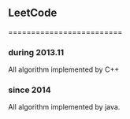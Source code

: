 ## LeetCode
=========================


###  during  2013.11

All algorithm implemented by  C++


### since 2014

All algorithm implemented by java.


